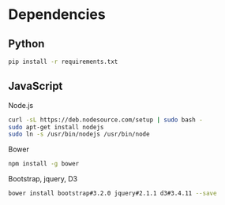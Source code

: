 # Dependencies

## Python

```sh
pip install -r requirements.txt
```

## JavaScript

Node.js
```sh
curl -sL https://deb.nodesource.com/setup | sudo bash -
sudo apt-get install nodejs
sudo ln -s /usr/bin/nodejs /usr/bin/node
```
Bower
```sh
npm install -g bower
```
Bootstrap, jquery, D3
```sh
bower install bootstrap#3.2.0 jquery#2.1.1 d3#3.4.11 --save
```






